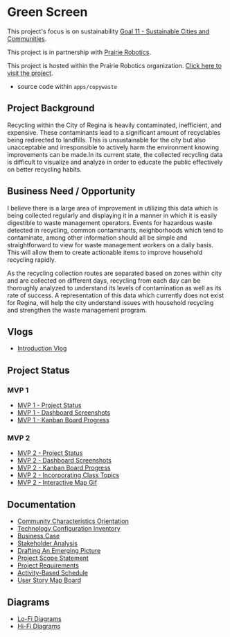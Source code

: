 # Green Screen

This project's focus is on sustainability [Goal 11 - Sustainable Cities and Communities](https://www.un.org/sustainabledevelopment/cities/).

This project is in partnership with [Prairie Robotics](https://www.prairierobotics.com/).

This project is hosted within the Prairie Robotics organization. [Click here to visit the project](https://github.com/proboticsinc/streamsight/tree/10-29-CopyWaste).

- source code within `apps/copywaste`

## Project Background

Recycling within the City of Regina is heavily contaminated, inefficient, and expensive. These contaminants lead to a significant amount of recyclables being redirected to landfills. This is unsustainable for the city but also unacceptable and irresponsible to actively harm the environment knowing improvements can be made.In its current state, the collected recycling data is difficult to visualize and analyze in order to educate the public effectively on better recycling habits.

## Business Need / Opportunity

I believe there is a large area of improvement in utilizing this data which is being collected regularly and displaying it in a manner in which it is easily digestible to waste management operators. Events for hazardous waste detected in recycling, common contaminants, neighborhoods which tend to contaminate, among other information should all be simple and straightforward to view for waste management workers on a daily basis. This will allow them to create actionable items to improve household recycling rapidly.

As the recycling collection routes are separated based on zones within city and are collected on different days, recycling from each day can be thoroughly analyzed to understand its levels of contamination as well as its rate of success. A representation of this data which currently does not exist for Regina, will help the city understand issues with household recycling and strengthen the waste management program.

## Vlogs

- [Introduction Vlog](https://youtu.be/EY-dI_pTPFg)

## Project Status

### MVP 1

- [MVP 1 - Project Status](https://github.com/Copy-Waste/cw-greenscreen/blob/main/Project%20Status/MVP%201/MVP%201%20-%20Project%20Status%20Report.pdf)
- [MVP 1 - Dashboard Screenshots](https://github.com/Copy-Waste/cw-greenscreen/blob/main/Project%20Status/MVP%201/MVP%201%20-%20Dashboard%20Screenshots.pdf)
- [MVP 1 - Kanban Board Progress](https://github.com/Copy-Waste/cw-greenscreen/blob/main/Project%20Status/MVP%201/MVP%201%20-%20Kanban%20Board.pdf)

### MVP 2

- [MVP 2 - Project Status](https://github.com/Copy-Waste/cw-greenscreen/blob/main/Project%20Status/MVP%202/MVP%202%20-%20Project%20Status%20Report.pdf)
- [MVP 2 - Dashboard Screenshots](https://github.com/Copy-Waste/cw-greenscreen/blob/main/Project%20Status/MVP%202/MVP%202%20-%20Dashboard%20Screenshots.pdf)
- [MVP 2 - Kanban Board Progress](https://github.com/Copy-Waste/cw-greenscreen/blob/main/Project%20Status/MVP%202/MVP%202%20-%20Kanban%20Board.pdf)
- [MVP 2 - Incorporating Class Topics](https://github.com/Copy-Waste/cw-greenscreen/blob/main/Project%20Status/MVP%202/MVP%202%20-%20Incorporating%20Class%20Topics.pdf)
- [MVP 2 - Interactive Map Gif](https://github.com/Copy-Waste/cw-greenscreen/blob/main/Project%20Status/MVP%202/Dashboard%20with%20interactive%20map.gif)

## Documentation

- [Community Characteristics Orientation](https://github.com/Copy-Waste/cw-greenscreen/blob/main/Documentation/P01%20-%20405%20-%20Activity%20-%20Community%20Characteristics%20%20Orientation.pdf)
- [Technology Configuration Inventory](https://github.com/Copy-Waste/cw-greenscreen/blob/main/Documentation/P02%20-%20405%20-%20Activity%20-%20Technology%20Configuration%20Inventory.pdf)
- [Business Case](https://github.com/Copy-Waste/cw-greenscreen/blob/main/Documentation/P03%20-%20405%20-%20Activity%20-%20Business%20Case%20Template.pdf)
- [Stakeholder Analysis](https://github.com/Copy-Waste/cw-greenscreen/blob/main/Documentation/P04%20-%20405%20-%20Activity%20-%20Stakeholder%20Analysis%20Template.pdf)
- [Drafting An Emerging Picture](https://github.com/Copy-Waste/cw-greenscreen/blob/main/Documentation/P05%20-%20405%20-%20Activity%20-%20Drafting%20An%20Emerging%20Picture.pdf)
- [Project Scope Statement](https://github.com/Copy-Waste/cw-greenscreen/blob/main/Documentation/P06%20-%20405%20-%20Activity%20-%20Project%20Scope%20Statement.pdf)
- [Project Requirements](https://github.com/Copy-Waste/cw-greenscreen/blob/main/Documentation/P07%20-%20405%20-%20Activity%20-%20Project%20Requirements.pdf)
- [Activity-Based Schedule](https://github.com/Copy-Waste/cw-greenscreen/blob/main/Documentation/P08%20-%20405%20-%20Activity%20-%20Activity-Based%20Schedule.pdf)
- [User Story Map Board](https://github.com/Copy-Waste/cw-greenscreen/blob/main/Documentation/User%20Story%20Map.pdf)

## Diagrams

- [Lo-Fi Diagrams](https://github.com/Copy-Waste/cw-greenscreen/blob/main/Prototypes%20and%20Diagrams/Lo-Fi%20Diagrams/Lo-Fi%20Dashboard%20Diagrams.pdf)
- [Hi-Fi Diagrams](https://github.com/Copy-Waste/cw-greenscreen/blob/main/Prototypes%20and%20Diagrams/Hi-Fi%20Diagrams/Hi-Fi%20Dashboard%20Diagrams.pdf)
